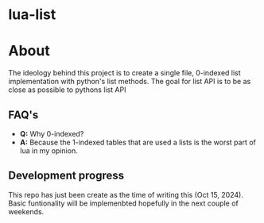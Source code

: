 # lua-list

# About
The ideology behind this project is to create a single file, 0-indexed list implementation with python's list methods.
The goal for list API is to be as close as possible to pythons list API

## FAQ's

- **Q:** Why 0-indexed?
- **A:** Because the 1-indexed tables that are used a lists is the worst part of lua in my opinion.
  
## Development progress

This repo has just been create as the time of writing this (Oct 15, 2024).
Basic funtionality will be implemenbted hopefully in the next couple of weekends.

